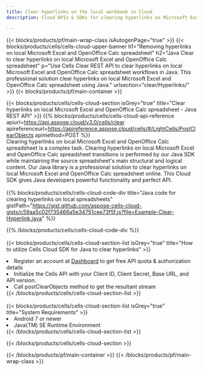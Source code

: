 ```yaml
---
title: Clear hyperlinks on the local workbook in Cloud 
description: Cloud APIs & SDKs for clearing hyperlinks on Microsoft Excel & OpenOffice Calc. Clear hyperlinks on local spreadsheets by the Cells Cloud API. SDK support kinds of development languages. They include Android, C#, Go, Java, NodeJS, Perl, PHP, Python, Ruby, and swift. 

---
```



{{< blocks/products/pf/main-wrap-class isAutogenPage="true" >}}
{{< blocks/products/cells/cells-cloud-upper-banner h1="Removing hyperlinks on local Microsoft Excel and OpenOffice Calc spreadsheet" h2="Java Clear to clear hyperlinks on local Microsoft Excel and OpenOffice Calc spreadsheet" p="Use Cells Clear REST API to clear hyperlinks on local Microsoft Excel and OpenOffice Calc spreadsheet workflows in Java. This professional solution clear hyperlinks on local Microsoft Excel and OpenOffice Calc spreadsheet using Java." urlsection="clear/Hyperlinks/" >}}
{{< blocks/products/pf/main-container >}}

{{< blocks/products/cells/cells-cloud-section isGrey="true"  title="Clear hyperlinks on local Microsoft Excel and OpenOffice Calc spreadsheet - Java REST API" >}}
{{% blocks/products/cells/cells-cloud-api-reference  apiurl=https://api.aspose.cloud/v3.0/cells/clear  apireferenceurl=https://apireference.aspose.cloud/cells/#/LightCells/PostClearObjects  apimethod=POST %}}
<br/>
Clearing hyperlinks on local Microsoft Excel and OpenOffice Calc spreadsheet is a complex task. Clearing hyperlinks on local Microsoft Excel and OpenOffice Calc spreadsheet transitions is performed by our Java SDK while maintaining the source spreadsheet's main structural and logical content. Our Java library is a professional solution to clear hyperlinks on local Microsoft Excel and OpenOffice Calc spreadsheet online. This Cloud SDK gives Java developers powerful functionality and perfect API.
<br/>
<br/>
{{% blocks/products/cells/cells-cloud-code-div title="Java code for clearing hyperlinks on local spreadsheets" gistPath="https://gist.github.com/aspose-cells-cloud-gists/c59aa5c02f735466a5e34751cee73f5f.js?file=Example-Clear-Hyperlink.java" %}}
  
{{% /blocks/products/cells/cells-cloud-code-div  %}}
<br/>
<br/>
{{< blocks/products/cells/cells-cloud-section-list isGrey="true"  title="How to utilize Cells Cloud SDK for Java to clear hyperlinks" >}}
<li>Register an account at <a href="https://dashboard.aspose.cloud/">Dashboard</a> to get free API quota & authorization details</li>
<li>Initialize the Cells API with your Client ID, Client Secret, Base URL, and API version.</li>
<li>Call postClearObjects method to get the resultant stream</li>
{{< /blocks/products/cells/cells-cloud-section-list >}}
<br/>
<br/>
{{< blocks/products/cells/cells-cloud-section-list isGrey="true"  title="System Requirements" >}}
<li>Android 7 or newer</li>
<li>Java(TM) SE Runtime Environment</li>
{{< /blocks/products/cells/cells-cloud-section-list >}}

{{< /blocks/products/cells/cells-cloud-section >}}

{{< /blocks/products/pf/main-container >}}
{{< /blocks/products/pf/main-wrap-class >}}
